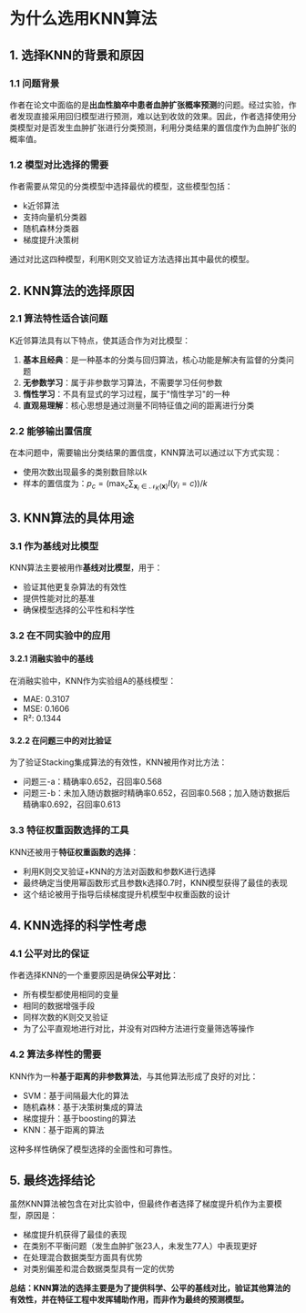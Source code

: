 # 为什么选用KNN算法

## 1. 选择KNN的背景和原因

### 1.1 问题背景
作者在论文中面临的是**出血性脑卒中患者血肿扩张概率预测**的问题。经过实验，作者发现直接采用回归模型进行预测，难以达到收敛的效果。因此，作者选择使用分类模型对是否发生血肿扩张进行分类预测，利用分类结果的置信度作为血肿扩张的概率值。

### 1.2 模型对比选择的需要
作者需要从常见的分类模型中选择最优的模型，这些模型包括：
- k近邻算法
- 支持向量机分类器
- 随机森林分类器
- 梯度提升决策树

通过对比这四种模型，利用K则交叉验证方法选择出其中最优的模型。

## 2. KNN算法的选择原因

### 2.1 算法特性适合该问题
K近邻算法具有以下特点，使其适合作为对比模型：

1. **基本且经典**：是一种基本的分类与回归算法，核心功能是解决有监督的分类问题
2. **无参数学习**：属于非参数学习算法，不需要学习任何参数
3. **惰性学习**：不具有显式的学习过程，属于"惰性学习"的一种
4. **直观易理解**：核心思想是通过测量不同特征值之间的距离进行分类

### 2.2 能够输出置信度
在本问题中，需要输出分类结果的置信度，KNN算法可以通过以下方式实现：
- 使用次数出现最多的类别数目除以k
- 样本的置信度为：$p_c = (\max_c \sum_{\mathbf{x}_i \in \mathcal{N}_K(\mathbf{x})} I(y_i = c))/k$

## 3. KNN算法的具体用途

### 3.1 作为基线对比模型
KNN算法主要被用作**基线对比模型**，用于：
- 验证其他更复杂算法的有效性
- 提供性能对比的基准
- 确保模型选择的公平性和科学性

### 3.2 在不同实验中的应用

#### 3.2.1 消融实验中的基线
在消融实验中，KNN作为实验组A的基线模型：
- MAE: 0.3107
- MSE: 0.1606
- R²: 0.1344

#### 3.2.2 在问题三中的对比验证
为了验证Stacking集成算法的有效性，KNN被用作对比方法：
- 问题三-a：精确率0.652，召回率0.568
- 问题三-b：未加入随访数据时精确率0.652，召回率0.568；加入随访数据后精确率0.692，召回率0.613

### 3.3 特征权重函数选择的工具
KNN还被用于**特征权重函数的选择**：
- 利用K则交叉验证+KNN的方法对函数和参数K进行选择
- 最终确定当使用幂函数形式且参数k选择0.7时，KNN模型获得了最佳的表现
- 这个结论被用于指导后续梯度提升机模型中权重函数的设计

## 4. KNN选择的科学性考虑

### 4.1 公平对比的保证
作者选择KNN的一个重要原因是确保**公平对比**：
- 所有模型都使用相同的变量
- 相同的数据增强手段
- 同样次数的K则交叉验证
- 为了公平直观地进行对比，并没有对四种方法进行变量筛选等操作

### 4.2 算法多样性的需要
KNN作为一种**基于距离的非参数算法**，与其他算法形成了良好的对比：
- SVM：基于间隔最大化的算法
- 随机森林：基于决策树集成的算法
- 梯度提升：基于boosting的算法
- KNN：基于距离的算法

这种多样性确保了模型选择的全面性和可靠性。

## 5. 最终选择结论

虽然KNN算法被包含在对比实验中，但最终作者选择了梯度提升机作为主要模型，原因是：
- 梯度提升机获得了最佳的表现
- 在类别不平衡问题（发生血肿扩张23人，未发生77人）中表现更好
- 在处理混合数据类型方面具有优势
- 对类别偏差和混合数据类型具有一定的优势

**总结：KNN算法的选择主要是为了提供科学、公平的基线对比，验证其他算法的有效性，并在特征工程中发挥辅助作用，而非作为最终的预测模型。** 